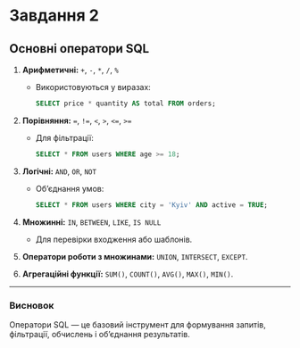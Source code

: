 # Завдання 2

## Основні оператори SQL

1. **Арифметичні:** `+`, `-`, `*`, `/`, `%`
   - Використовуються у виразах:  
     ```sql
     SELECT price * quantity AS total FROM orders;
     ```

2. **Порівняння:** `=`, `!=`, `<`, `>`, `<=`, `>=`
   - Для фільтрації:  
     ```sql
     SELECT * FROM users WHERE age >= 18;
     ```

3. **Логічні:** `AND`, `OR`, `NOT`
   - Об’єднання умов:
     ```sql
     SELECT * FROM users WHERE city = 'Kyiv' AND active = TRUE;
     ```

4. **Множинні:** `IN`, `BETWEEN`, `LIKE`, `IS NULL`
   - Для перевірки входження або шаблонів.

5. **Оператори роботи з множинами:** `UNION`, `INTERSECT`, `EXCEPT`.

6. **Агрегаційні функції:** `SUM()`, `COUNT()`, `AVG()`, `MAX()`, `MIN()`.

---

### Висновок
Оператори SQL — це базовий інструмент для формування запитів, фільтрації, обчислень і об’єднання результатів.
